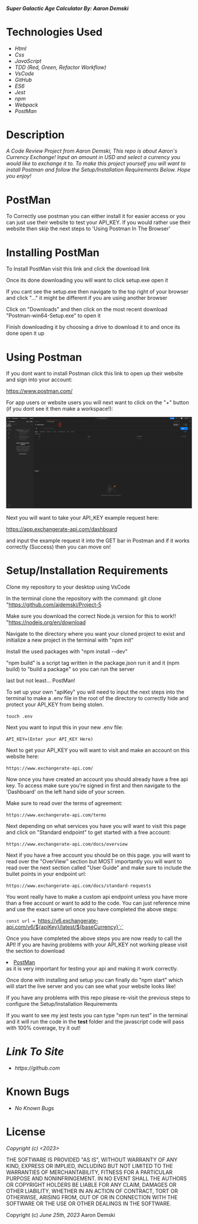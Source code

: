 #### _Super Galactic Age Calculator By: Aaron Demski_

# Technologies Used

* _Html_
* _Css_
* _JavaScript_
* _TDD (Red, Green, Refactor Workflow)_
* _VsCode_
* _GitHub_
* _ES6_
* _Jest_
* _npm_
* _Webpack_
* _PostMan_

# Description

_A Code Review Project from Aaron Demski, This repo is about Aaron's Currency Exchange! Input an amount in USD and select a currency you would like to exchange it to. To make this project yourself you will want to install Postman and follow the Setup/Installation Requirements Below. Hope you enjoy!_

# PostMan

To Correctly use postman you can either install it for easier access or you can just use their website to test your API_KEY. If you would rather use their website then skip the next steps to 'Using Postman In The Browser'

# Installing PostMan 

To Install PostMan visit this link and click the download link

Once its done downloading you will want to click setup.exe open it

If you cant see the setup.exe then navigate to the top right of your browser and click "..." it might be different if you are using another browser

Click on "Downloads" and then click on the most recent download "Postman-win64-Setup.exe" to open it

Finish downloading it by choosing a drive to download it to and once its done open it up

# Using Postman

If you dont want to install Postman click this link to open up their website and sign into your account:

https://www.postman.com/

For app users or website users you will next want to click on the "+" button (if you dont see it then make a workspace!): 

![Image](<src/assets/images/Screenshot 2023-07-09 150302.png>)

Next you will want to take your API_KEY example request here:

https://app.exchangerate-api.com/dashboard

and input the example request it into the GET bar in Postman and if it works correctly (Success) then you can move on!

# Setup/Installation Requirements

Clone my repository to your desktop using VsCode

In the terminal clone the repository with the command: git clone "https://github.com/ajdemski/Project-5

Make sure you download the correct Node.js version for this to work!! "https://nodejs.org/en/download

Navigate to the directory where you want your cloned project to exist and initialize a new project in the terminal with "npm init"

Install the used packages with "npm install --dev"

"npm build" is a script tag written in the package.json run it and it (npm build) to "build a package" so you can run the server

last but not least... PostMan!

To set up your own "apiKey" you will need to input the next steps into the terminal to make a .env file in the root of the directory to correctly hide and protect your API_KEY from being stolen.

`touch .env`

Next you want to input this in your new .env file:

`API_KEY=(Enter your API_KEY Here)`

Next to get your API_KEY you will want to visit and make an account on this website here:

`https://www.exchangerate-api.com/`

Now once you have created an account you should already have a free api key. To access make sure you're signed in first and then navigate to the 'Dashboard' on the left hand side of your screen.

Make sure to read over the terms of agreement:

`https://www.exchangerate-api.com/terms`

Next depending on what services you have you will want to visit this page and click on "Standard endpoint" to get started with a free account:

`https://www.exchangerate-api.com/docs/overview`

Next if you have a free account you should be on this page. you will want to read over the "OverView" section but MOST importantly you will want to read over the next section called "User Guide" and make sure to include the bullet points in your endpoint url:

`https://www.exchangerate-api.com/docs/standard-requests`


You wont really have to make a custom api endpoint unless you have more than a free account or want to add to the code. You can just reference mine and use the exact same url once you have completed the above steps:

`const url = `https://v6.exchangerate-api.com/v6/${apiKey}/latest/${baseCurrency}`;`

Once you have completed the above steps you are now ready to call the API! If you are having problems with your API_KEY not working please visit the section to download <li><a href='#PostMan'>PostMan</a></li> as it is very important for testing your api and making it work correctly.

Once done with installing and setup you can finally do "npm start" which will start the live server and you can see what your website looks like!

If you have any problems with this repo please re-visit the previous steps to configure the Setup/Installation Requirements

If you want to see my jest tests you can type "npm run test" in the terminal and it will run the code in the __test__ folder and the javascript code will pass with 100% coverage, try it out!


# _Link To Site_
 
* _https://github.com_

# Known Bugs

* _No Known Bugs_

# License

_Copyright (c) <2023> <Aaron Demski>_

THE SOFTWARE IS PROVIDED "AS IS", WITHOUT WARRANTY OF ANY KIND, EXPRESS OR
IMPLIED, INCLUDING BUT NOT LIMITED TO THE WARRANTIES OF MERCHANTABILITY,
FITNESS FOR A PARTICULAR PURPOSE AND NONINFRINGEMENT. IN NO EVENT SHALL THE
AUTHORS OR COPYRIGHT HOLDERS BE LIABLE FOR ANY CLAIM, DAMAGES OR OTHER
LIABILITY, WHETHER IN AN ACTION OF CONTRACT, TORT OR OTHERWISE, ARISING FROM,
OUT OF OR IN CONNECTION WITH THE SOFTWARE OR THE USE OR OTHER DEALINGS IN THE
SOFTWARE.

Copyright (c) _June 25th, 2023_ Aaron Demski